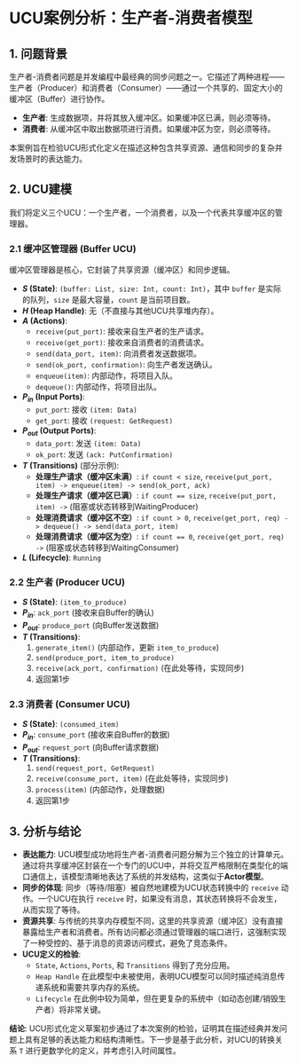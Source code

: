 # UCU案例分析：生产者-消费者模型

## 1. 问题背景

生产者-消费者问题是并发编程中最经典的同步问题之一。它描述了两种进程——生产者（Producer）和消费者（Consumer）——通过一个共享的、固定大小的缓冲区（Buffer）进行协作。

- **生产者**: 生成数据项，并将其放入缓冲区。如果缓冲区已满，则必须等待。
- **消费者**: 从缓冲区中取出数据项进行消费。如果缓冲区为空，则必须等待。

本案例旨在检验UCU形式化定义在描述这种包含共享资源、通信和同步的复杂并发场景时的表达能力。

## 2. UCU建模

我们将定义三个UCU：一个生产者，一个消费者，以及一个代表共享缓冲区的管理器。

### 2.1 缓冲区管理器 (Buffer UCU)

缓冲区管理器是核心，它封装了共享资源（缓冲区）和同步逻辑。

- **$S$ (State)**: `(buffer: List, size: Int, count: Int)`，其中 `buffer` 是实际的队列，`size` 是最大容量，`count` 是当前项目数。
- **$H$ (Heap Handle)**: 无（不直接与其他UCU共享堆内存）。
- **$A$ (Actions)**:
  - `receive(put_port)`: 接收来自生产者的生产请求。
  - `receive(get_port)`: 接收来自消费者的消费请求。
  - `send(data_port, item)`: 向消费者发送数据项。
  - `send(ok_port, confirmation)`: 向生产者发送确认。
  - `enqueue(item)`: 内部动作，将项目入队。
  - `dequeue()`: 内部动作，将项目出队。
- **$P_{in}$ (Input Ports)**:
  - `put_port`: 接收 `(item: Data)`
  - `get_port`: 接收 `(request: GetRequest)`
- **$P_{out}$ (Output Ports)**:
  - `data_port`: 发送 `(item: Data)`
  - `ok_port`: 发送 `(ack: PutConfirmation)`
- **$T$ (Transitions)** (部分示例):
  - **处理生产请求（缓冲区未满）**: `if count < size`, `receive(put_port, item) -> enqueue(item) -> send(ok_port, ack)`
  - **处理生产请求（缓冲区已满）**: `if count == size`, `receive(put_port, item) ->` (阻塞或状态转移到WaitingProducer)
  - **处理消费请求（缓冲区不空）**: `if count > 0`, `receive(get_port, req) -> dequeue() -> send(data_port, item)`
  - **处理消费请求（缓冲区为空）**: `if count == 0`, `receive(get_port, req) ->` (阻塞或状态转移到WaitingConsumer)
- **$L$ (Lifecycle)**: `Running`

### 2.2 生产者 (Producer UCU)

- **$S$ (State)**: `(item_to_produce)`
- **$P_{in}$**: `ack_port` (接收来自Buffer的确认)
- **$P_{out}$**: `produce_port` (向Buffer发送数据)
- **$T$ (Transitions)**:
    1. `generate_item()` (内部动作，更新 `item_to_produce`)
    2. `send(produce_port, item_to_produce)`
    3. `receive(ack_port, confirmation)` (在此处等待，实现同步)
    4. 返回第1步

### 2.3 消费者 (Consumer UCU)

- **$S$ (State)**: `(consumed_item)`
- **$P_{in}$**: `consume_port` (接收来自Buffer的数据)
- **$P_{out}$**: `request_port` (向Buffer请求数据)
- **$T$ (Transitions)**:
    1. `send(request_port, GetRequest)`
    2. `receive(consume_port, item)` (在此处等待，实现同步)
    3. `process(item)` (内部动作，处理数据)
    4. 返回第1步

## 3. 分析与结论

- **表达能力**: UCU模型成功地将生产者-消费者问题分解为三个独立的计算单元。通过将共享缓冲区封装在一个专门的UCU中，并将交互严格限制在类型化的端口通信上，该模型清晰地表达了系统的并发结构，这类似于**Actor模型**。
- **同步的体现**: 同步（等待/阻塞）被自然地建模为UCU状态转换中的 `receive` 动作。一个UCU在执行 `receive` 时，如果没有消息，其状态转换将不会发生，从而实现了等待。
- **资源共享**: 与传统的共享内存模型不同，这里的共享资源（缓冲区）没有直接暴露给生产者和消费者。所有访问都必须通过管理器的端口进行，这强制实现了一种受控的、基于消息的资源访问模式，避免了竞态条件。
- **UCU定义的检验**:
  - `State`, `Actions`, `Ports`, 和 `Transitions` 得到了充分应用。
  - `Heap Handle` 在此模型中未被使用，表明UCU模型可以同时描述纯消息传递系统和需要共享内存的系统。
  - `Lifecycle` 在此例中较为简单，但在更复杂的系统中（如动态创建/销毁生产者）将非常关键。

**结论**: UCU形式化定义草案初步通过了本次案例的检验，证明其在描述经典并发问题上具有足够的表达能力和结构清晰性。下一步是基于此分析，对UCU的转换关系 `T` 进行更数学化的定义，并考虑引入时间属性。
